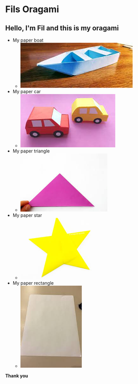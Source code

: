 # Fils Oragami
## Hello, I'm Fil and this is my oragami  
* My paper boat
    * ![boat](paperBoat.jpg)  
* My paper car  
    * ![car](paperCar.jpg)  
* My paper triangle
    * ![triangle](paperTriangle.jpg)  
* My paper star
    * ![star](paperStar.jpg)  
* My paper rectangle
    * ![rectangle](paperRectangle.jpg)    

**Thank you**